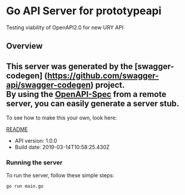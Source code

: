 # Go API Server for prototypeapi

Testing viability of OpenAPI2.0 for new URY API

## Overview
This server was generated by the [swagger-codegen]
(https://github.com/swagger-api/swagger-codegen) project.  
By using the [OpenAPI-Spec](https://github.com/OAI/OpenAPI-Specification) from a remote server, you can easily generate a server stub.  
-

To see how to make this your own, look here:

[README](https://github.com/swagger-api/swagger-codegen/blob/master/README.md)

- API version: 1.0.0
- Build date: 2019-03-14T10:58:25.430Z


### Running the server
To run the server, follow these simple steps:

```
go run main.go
```

